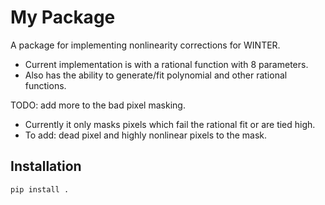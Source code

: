 # My Package

A package for implementing nonlinearity corrections for WINTER.
- Current implementation is with a rational function with 8 parameters.
- Also has the ability to generate/fit polynomial and other rational functions.

TODO: add more to the bad pixel masking. 
- Currently it only masks pixels which fail the rational fit or are tied high.
- To add: dead pixel and highly nonlinear pixels to the mask. 

## Installation

```bash
pip install .
